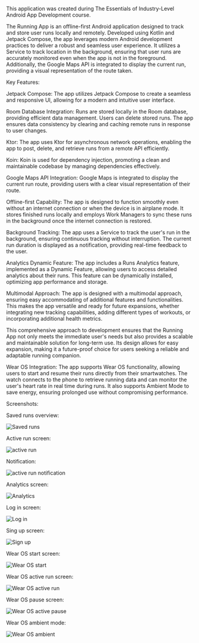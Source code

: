 This application was created during The Essentials of Industry-Level Android App Development course.

The Running App is an offline-first Android application designed to track and store user runs locally and remotely. Developed using Kotlin and Jetpack Compose, the app leverages modern Android development practices to deliver a robust and seamless user experience. It utilizes a Service to track location in the background, ensuring that user runs are accurately monitored even when the app is not in the foreground. Additionally, the Google Maps API is integrated to display the current run, providing a visual representation of the route taken.

Key Features:

Jetpack Compose: The app utilizes Jetpack Compose to create a seamless and responsive UI, allowing for a modern and intuitive user interface.

Room Database Integration: Runs are stored locally in the Room database, providing efficient data management. Users can delete stored runs. The app ensures data consistency by clearing and caching remote runs in response to user changes.

Ktor: The app uses Ktor for asynchronous network operations, enabling the app to post, delete, and retrieve runs from a remote API efficiently.

Koin: Koin is used for dependency injection, promoting a clean and maintainable codebase by managing dependencies effectively.

Google Maps API Integration: Google Maps is integrated to display the current run route, providing users with a clear visual representation of their route.

Offline-first Capability: The app is designed to function smoothly even without an internet connection or when the device is in airplane mode. It stores finished runs locally and employs Work Managers to sync these runs in the background once the internet connection is restored.

Background Tracking: The app uses a Service to track the user's run in the background, ensuring continuous tracking without interruption. The current run duration is displayed as a notification, providing real-time feedback to the user.

Analytics Dynamic Feature: The app includes a Runs Analytics feature, implemented as a Dynamic Feature, allowing users to access detailed analytics about their runs. This feature can be dynamically installed, optimizing app performance and storage.

Multimodal Approach: The app is designed with a multimodal approach, ensuring easy accommodating of additional features and functionalities. This makes the app versatile and ready for future expansions, whether integrating new tracking capabilities, adding different types of workouts, or incorporating additional health metrics.

This comprehensive approach to development ensures that the Running App not only meets the immediate user's needs but also provides a scalable and maintainable solution for long-term use. Its design allows for easy expansion, making it a future-proof choice for users seeking a reliable and adaptable running companion.

Wear OS Integration: The app supports Wear OS functionality, allowing users to start and resume their runs directly from their smartwatches. The watch connects to the phone to retrieve running data and can monitor the user's heart rate in real time during runs. It also supports Ambient Mode to save energy, ensuring prolonged use without compromising performance.

Screenshots:

Saved runs overview:

![Saved runs](https://github.com/IgorPetrovKrsk/RunningApp/assets/105622148/4eea2a74-3cf6-44b2-bea4-c830348881cb)

Active run screen:

![active run](https://github.com/IgorPetrovKrsk/RunningApp/assets/105622148/0b58425a-d882-4d04-9631-5d58a43ef631)

Notification:

![active run notification](https://github.com/IgorPetrovKrsk/RunningApp/assets/105622148/293fb2f3-703d-472b-b979-58338773f0c2)

Analytics screen:

![Analytics](https://github.com/IgorPetrovKrsk/RunningApp/assets/105622148/87a33da1-9ba3-4c0e-8f27-daf34a912823)

Log in screen:

![Log in](https://github.com/IgorPetrovKrsk/RunningApp/assets/105622148/e020a49d-79ae-4ff8-869f-6e7fdf629a5b)

Sing up screen:

![Sign up](https://github.com/IgorPetrovKrsk/RunningApp/assets/105622148/baf9e8b2-6edb-479a-a475-030b2d96f3d6)

Wear OS start screen:

![Wear OS start](https://github.com/user-attachments/assets/992cd73a-aa3c-404e-bfb2-352bc683e98c)

Wear OS active run screen:

![Wear OS active run](https://github.com/user-attachments/assets/8f106ce9-89fd-47d9-afe4-9b49d265b1d3)

Wear OS pause screen:

![Wear OS active pause](https://github.com/user-attachments/assets/6f80050a-7919-4164-8a94-5621d1ac661c)

Wear OS ambient mode:  

![Wear OS ambient](https://github.com/user-attachments/assets/0a2c2744-c0bb-4fd4-a81c-bf4a85d1cf07)
